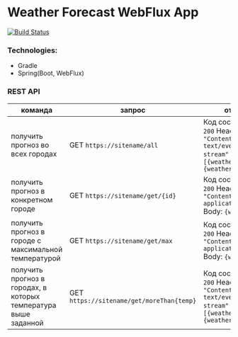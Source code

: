 # Weather Forecast WebFlux App
[![Build Status](https://travis-ci.com/denisRudie/weather-reactive.svg?branch=main)](https://travis-ci.com/denisRudie/weather-reactive)

### Technologies:
* Gradle
* Spring(Boot, WebFlux)

### REST API
| команда                               | запрос                                                           | ответ                                                                                                                                     |
|---------------------------------------|------------------------------------------------------------------|-------------------------------------------------------------------------------------------------------------------------------------------|
| получить прогноз во всех городах      | GET ```https://sitename/all```                                       | Код состояния: ```200``` Header: ```"Content-Type: text/event-stream"```  Body: ```[{weather}, {weather}, ...]``` |
| получить прогноз в конкретном городе  | GET ```https://sitename/get/{id}```                                  | Код состояния: ```200``` Header: ```"Content-Type: application/json"```  Body: ```{weather}```                                            |
| получить прогноз в городе с максимальной температурой | GET ```https://sitename/get/max``` | Код состояния: ```200``` Header: ```"Content-Type: application/json"``` Body: ```{weather}```                                                                              |
| получить прогноз в городах, в которых температура выше заданной | GET ```https://sitename/get/moreThan{temp}``` | Код состояния: ```200``` Header: ```"Content-Type: text/event-stream"``` Body: ```[{weather}, {weather}, ...]```                                                                              |
